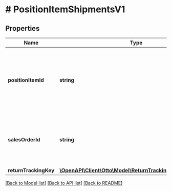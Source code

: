 # # PositionItemShipmentsV1

## Properties

Name | Type | Description | Notes
------------ | ------------- | ------------- | -------------
**positionItemId** | **string** | The ID of a position item of the sales order from the OTTO Market, as defined in the Order API. |
**salesOrderId** | **string** | The ID of the sales order from the OTTO Market, as defined in the Order API. |
**returnTrackingKey** | [**\OpenAPI\Client\Otto\Model\ReturnTrackingKeyShipmentsV1**](ReturnTrackingKeyShipmentsV1.md) |  |

[[Back to Model list]](../../README.md#models) [[Back to API list]](../../README.md#endpoints) [[Back to README]](../../README.md)
